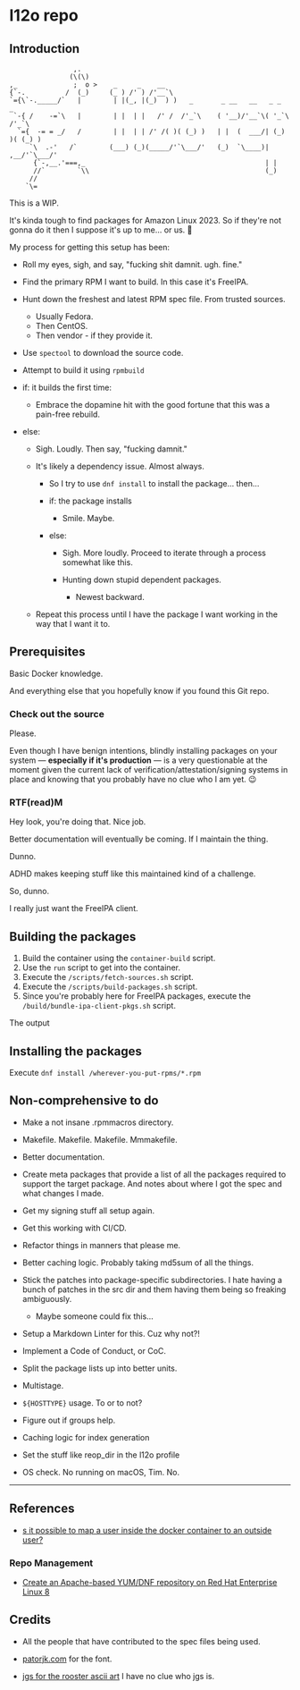 # l12o repo

## Introduction

```text
                ,.
               (\(\)
,_              ;  o >    _     _    __                                       
{`-.          /  (_)     (_ ) /' ) /'__`\                                     
`={\`-._____/`   |        | |(_, |(_)  ) )   _       _ __   __   _ _      _   
 `-{ /    -=`\   |        | |  | |   /' /  /'_`\    ( '__)/'__`\( '_`\  /'_`\ 
  `={  -= = _/   /        | |  | | /' /( )( (_) )   | |  (  ___/| (_) )( (_) )
     `\  .-'   /`        (___) (_)(_____/'`\___/'   (_)  `\____)| ,__/'`\___/'
      {`-,__.'===,_                                             | |           
      //`        `\\                                            (_)           
     //
    `\=
```

This is a WIP.

It's kinda tough to find packages for Amazon Linux 2023. So if they're not gonna
do it then I suppose it's up to me… or us. 🤷

My process for getting this setup has been:

* Roll my eyes, sigh, and say, "fucking shit damnit. ugh. fine."

* Find the primary RPM I want to build. In this case it's FreeIPA.

* Hunt down the freshest and latest RPM spec file. From trusted sources.
  * Usually Fedora.
  * Then CentOS.
  * Then vendor - if they provide it.

* Use `spectool` to download the source code.

* Attempt to build it using `rpmbuild`  

* if: it builds the first time:
  * Embrace the dopamine hit with the good fortune that this was a pain-free
    rebuild.

* else:
  * Sigh. Loudly. Then say, "fucking damnit."

  * It's likely a dependency issue. Almost always.
    * So I try to use `dnf install` to install the package… then…

    * if: the package installs
      * Smile. Maybe.

    * else:
      * Sigh. More loudly. Proceed to iterate through a process somewhat like
        this.

      * Hunting down stupid dependent packages.
        * Newest backward.

  * Repeat this process until I have the package I want working in the way that
    I want it to.

## Prerequisites

Basic Docker knowledge.

And everything else that you hopefully know if you found
this Git repo.

### Check out the source

Please.

Even though I have benign intentions, blindly installing packages on your
system — **especially if it's production** — is a very questionable at the
moment given the current lack of verification/attestation/signing systems in
place and knowing that you probably have no clue who I am yet. 😉

### RTF(read)M

Hey look, you're doing that. Nice job.

Better documentation will eventually be coming. If I maintain the thing.

Dunno.

ADHD makes keeping stuff like this maintained kind of a challenge.

So, dunno.

I really just want the FreeIPA client.

## Building the packages

1. Build the container using the `container-build` script.
2. Use the `run` script to get into the container.
3. Execute the `/scripts/fetch-sources.sh` script.
4. Execute the `/scripts/build-packages.sh` script.
5. Since you're probably here for FreeIPA packages, execute the
   `/build/bundle-ipa-client-pkgs.sh` script.

The output

## Installing the packages

Execute `dnf install /wherever-you-put-rpms/*.rpm`

## Non-comprehensive to do

* Make a not insane .rpmmacros directory.

* Makefile. Makefile. Makefile. Mmmakefile.

* Better documentation.

* Create meta packages that provide a list of all the packages required to
  support the target package. And notes about where I got the spec and what
  changes I made.

* Get my signing stuff all setup again.

* Get this working with CI/CD.

* Refactor things in manners that please me.

* Better caching logic. Probably taking md5sum of all the things. 

* Stick the patches into package-specific subdirectories. I hate having a bunch
  of patches in the src dir and them having them being so freaking ambiguously.

  * Maybe someone could fix this…

* Setup a Markdown Linter for this. Cuz why not?!

* Implement a Code of Conduct, or CoC.

* Split the package lists up into better units.

* Multistage.

* `${HOSTTYPE}` usage. To or to not?

* Figure out if groups help.

* Caching logic for index generation

* Set the stuff like reop_dir in the l12o profile

* OS check. No running on macOS, Tim. No.

---

## References

* [s it possible to map a user inside the docker container to an outside user?](https://stackoverflow.com/questions/57776452/is-it-possible-to-map-a-user-inside-the-docker-container-to-an-outside-user)

### Repo Management

* [Create an Apache-based YUM/DNF repository on Red Hat Enterprise Linux 8](https://www.redhat.com/sysadmin/apache-yum-dnf-repo)

## Credits

* All the people that have contributed to the spec files being used.

* [patorjk.com](https://patorjk.com/software/taag/#p=display&h=1&v=2&f=Puffy&t=l12o%20repo) for the font.
* [jgs for the rooster ascii art](https://ascii.co.uk/art/rooster) I have no clue who jgs is.
